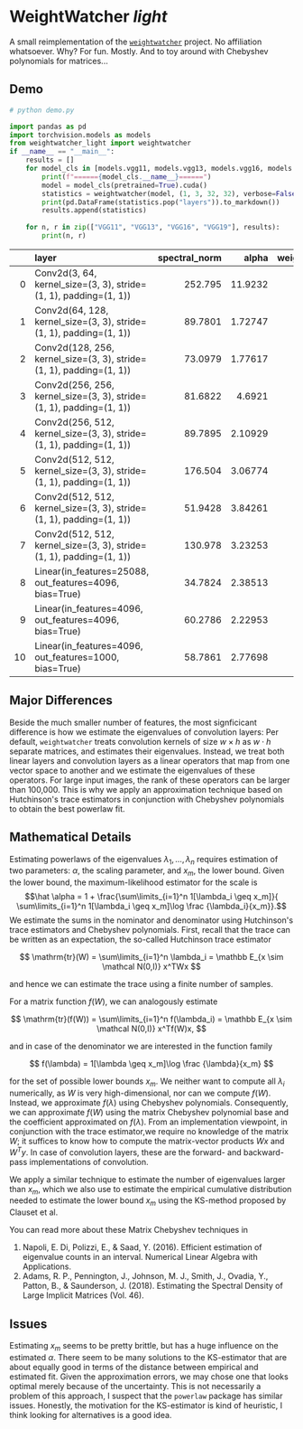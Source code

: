# WeightWatcher *light*

A small reimplementation of the [`weightwatcher`](https://github.com/CalculatedContent/WeightWatcher) project. No affiliation whatsoever.
Why? For fun. Mostly. And to toy around with Chebyshev polynomials for matrices...

## Demo

``` python
# python demo.py

import pandas as pd
import torchvision.models as models
from weightwatcher_light import weightwatcher
if __name__ == "__main__":
    results = []
    for model_cls in [models.vgg11, models.vgg13, models.vgg16, models.vgg19]:
        print(f"======{model_cls.__name__}======")
        model = model_cls(pretrained=True).cuda()
        statistics = weightwatcher(model, (1, 3, 32, 32), verbose=False, debug=False)
        print(pd.DataFrame(statistics.pop("layers")).to_markdown())
        results.append(statistics)
    
    for n, r in zip(["VGG11", "VGG13", "VGG16", "VGG19"], results):
        print(n, r)
```

|    | layer                                                               |   spectral_norm |    alpha |   weighted_alpha |         D |       xmin | input_size      | output_size      |     N |     M |
|---:|:--------------------------------------------------------------------|----------------:|---------:|-----------------:|----------:|-----------:|:----------------|:-----------------|------:|------:|
|  0 | Conv2d(3, 64, kernel_size=(3, 3), stride=(1, 1), padding=(1, 1))    |        252.795  | 11.9232  |         28.6487  | 0.105255  | 202.4      | [1, 3, 32, 32]  | [1, 64, 32, 32]  |  3072 | 65536 |
|  1 | Conv2d(64, 128, kernel_size=(3, 3), stride=(1, 1), padding=(1, 1))  |         89.7801 |  1.72747 |          3.37405 | 0.0873823 |   2.69943  | [1, 64, 16, 16] | [1, 128, 16, 16] | 16384 | 32768 |
|  2 | Conv2d(128, 256, kernel_size=(3, 3), stride=(1, 1), padding=(1, 1)) |         73.0979 |  1.77617 |          3.31062 | 0.064562  |   1.24577  | [1, 128, 8, 8]  | [1, 256, 8, 8]   |  8192 | 16384 |
|  3 | Conv2d(256, 256, kernel_size=(3, 3), stride=(1, 1), padding=(1, 1)) |         81.6822 |  4.6921  |          8.9719  | 0.046055  |  33.477    | [1, 256, 8, 8]  | [1, 256, 8, 8]   | 16384 | 16384 |
|  4 | Conv2d(256, 512, kernel_size=(3, 3), stride=(1, 1), padding=(1, 1)) |         89.7895 |  2.10929 |          4.11992 | 0.0650091 |   2.7608   | [1, 256, 4, 4]  | [1, 512, 4, 4]   |  4096 |  8192 |
|  5 | Conv2d(512, 512, kernel_size=(3, 3), stride=(1, 1), padding=(1, 1)) |        176.504  |  3.06774 |          6.89246 | 0.0357556 |  12.602    | [1, 512, 4, 4]  | [1, 512, 4, 4]   |  8192 |  8192 |
|  6 | Conv2d(512, 512, kernel_size=(3, 3), stride=(1, 1), padding=(1, 1)) |         51.9428 |  3.84261 |          6.5921  | 0.0478162 |  10.083    | [1, 512, 2, 2]  | [1, 512, 2, 2]   |  2048 |  2048 |
|  7 | Conv2d(512, 512, kernel_size=(3, 3), stride=(1, 1), padding=(1, 1)) |        130.978  |  3.23253 |          6.84391 | 0.0387834 |   5.59936  | [1, 512, 2, 2]  | [1, 512, 2, 2]   |  2048 |  2048 |
|  8 | Linear(in_features=25088, out_features=4096, bias=True)             |         34.7824 |  2.38513 |          3.67634 | 0.0289069 |   0.431471 | [1, 25088]      | [1, 4096]        | 25088 |  4096 |
|  9 | Linear(in_features=4096, out_features=4096, bias=True)              |         60.2786 |  2.22953 |          3.96892 | 0.0336329 |   0.417442 | [1, 4096]       | [1, 4096]        |  4096 |  4096 |
| 10 | Linear(in_features=4096, out_features=1000, bias=True)              |         58.7861 |  2.77698 |          4.91324 | 0.0201149 |   5.53593  | [1, 4096]       | [1, 1000]        |  4096 |  1000 |

## Major Differences

Beside the much smaller number of features, the most signficicant difference is how we estimate the eigenvalues of convolution layers:
Per default, `weightwatcher` treats convolution kernels of size $w \times h$ as $w\cdot h$ separate matrices, and estimates their eigenvalues. 
Instead, we treat both linear layers and convolution layers as a linear operators that map from one vector space to another and we estimate the eigenvalues of these operators.
For large input images, the rank of these operators can be larger than 100,000. 
This is why we apply an approximation technique based on Hutchinson's trace estimators in conjunction with Chebyshev polynomials to obtain the best powerlaw fit.

## Mathematical Details

Estimating powerlaws of the eigenvalues $\lambda_1,\ldots,\lambda_n$ requires estimation of two parameters: $\alpha$, the scaling parameter, and $x_m$, the lower bound.
Given the lower bound, the maximum-likelihood estimator for the scale is 
$$\hat \alpha = 1 + \frac{\sum\limits_{i=1}^n 1[\lambda_i \geq x_m]}{ \sum\limits_{i=1}^n 1[\lambda_i \geq x_m]\log \frac {\lambda_i}{x_m}}.$$
We estimate the sums in the nominator and denominator using Hutchinson's trace estimators and Chebyshev polynomials. First, recall that the trace can be written as an expectation, the so-called Hutchinson trace estimator

$$
\mathrm{tr}(W) = \sum\limits_{i=1}^n \lambda_i = \mathbb E_{x \sim \mathcal N(0,I)} x^TWx
$$

and hence we can estimate the trace using a finite number of samples.

For a matrix function $f(W)$, we can analogously estimate 

$$
\mathrm{tr}(f(W)) = \sum\limits_{i=1}^n f(\lambda_i) = \mathbb E_{x \sim \mathcal N(0,I)} x^Tf(W)x,
$$

and in case of the denominator we are interested in the function family 

$$
f(\lambda) = 1[\lambda \geq x_m]\log \frac {\lambda}{x_m}
$$

for the set of possible lower bounds $x_m$.
We neither want to compute all $\lambda_i$ numerically, as $W$ is very high-dimensional, nor can we compute $f(W)$. Instead, we approximate $f(\lambda)$ using Chebyshev polynomials. Consequently, we can approximate $f(W)$ using the matrix Chebyshev polynomial base and the coefficient approximated on $f(\lambda)$. 
From an implementation viewpoint, in conjunction with the trace estimator,we require no knowledge of the matrix $W$; it suffices to know how to compute the matrix-vector products $Wx$ and $W^Ty$. In case of convolution layers, these are the forward- and backward-pass implementations of convolution.

We apply a similar technique to estimate the number of eigenvalues larger than $x_m$, which we also use to estimate the empirical cumulative distribution needed to estimate the lower bound $x_m$ using the KS-method proposed by Clauset et al.

You can read more about these Matrix Chebyshev techniques in 
1. Napoli, E. Di, Polizzi, E., & Saad, Y. (2016). Efficient estimation of eigenvalue counts in an interval. Numerical Linear Algebra with Applications. 
2. Adams, R. P., Pennington, J., Johnson, M. J., Smith, J., Ovadia, Y., Patton, B., & Saunderson, J. (2018). Estimating the Spectral Density of Large Implicit Matrices (Vol. 46).

## Issues
Estimating $x_m$ seems to be pretty brittle, but has a huge influence on the estimated $\alpha$. There seem to be many solutions to the KS-estimator that are about equally good in terms of the distance between empirical and estimated fit. Given the approximation errors, we may chose one that looks optimal merely because of the uncertainty.
This is not necessarily a problem of this approach, I suspect that the `powerlaw` package has similar issues. Honestly, the motivation for the KS-estimator is kind of heuristic, I think looking for alternatives is a good idea.
